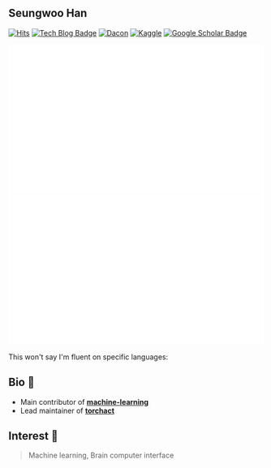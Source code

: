 ## Seungwoo Han

[![Hits](https://hits.seeyoufarm.com/api/count/incr/badge.svg?url=https%3A%2F%2Fgithub.com%2FKaintels&)](https://hits.seeyoufarm.com)
[![Tech Blog Badge](http://img.shields.io/badge/-Tech%20blog-black?style=flat&logo=github&link=https://kaintels.github.io/)](https://kaintels.github.io)
[![Dacon](https://img.shields.io/badge/DACON-Bronze%20-brown?style=flat&logoColor=white)](https://dacon.io/en/myprofile/236429/competition)
[![Kaggle](https://road-to-kaggle-grandmaster.vercel.app/api/simple/kaintels)](https://www.kaggle.com/kaintels)
[![Google Scholar Badge](https://img.shields.io/badge/-Google%20Scholar-4285f4?style=flat&logo=google-scholar&logoColor=white&link=https://scholar.google.com/citations?user=NWbfyKYAAAAJ&hl)](https://scholar.google.com/citations?user=NWbfyKYAAAAJ&hl)

![](https://github.com/kaintels/github-stats-transparent/blob/output/generated/overview.svg)
![](https://github.com/kaintels/github-stats-transparent/blob/output/generated/languages.svg)

This won't say I'm fluent on specific languages:

## Bio 📘

- Main contributor of [**machine-learning**](https://github.com/teddylee777/machine-learning)
- Lead maintainer of [**torchact**](https://github.com/kaintels/torchact)

## Interest 🔎

> Machine learning, Brain computer interface
